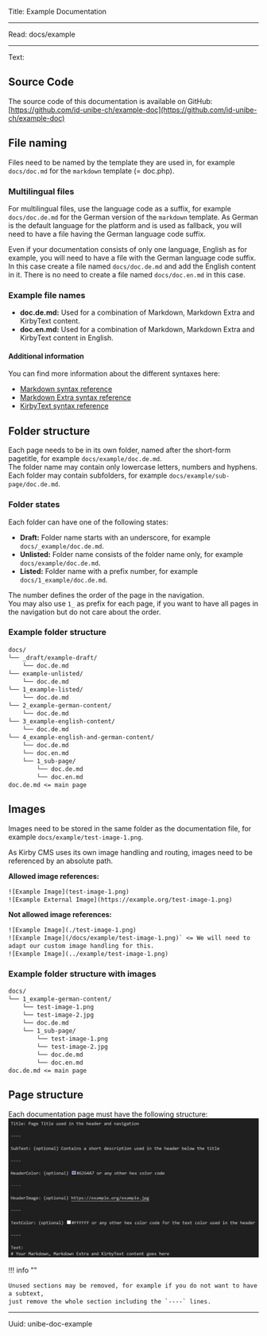 Title: Example Documentation

----

Read: docs/example

----

Text:

## Source Code
The source code of this documentation is available on GitHub:  
[https://github.com/id-unibe-ch/example-doc](https://github.com/id-unibe-ch/example-doc)

## File naming
Files need to be named by the template they are used in, for example `docs/doc.md` for the `markdown` template (= doc.php).

### Multilingual files
For multilingual files, use the language code as a suffix, for example `docs/doc.de.md` for the German version of the `markdown` template. As German is the default language for the platform and is used as fallback, you will need to have a file having the German language code suffix.  
  
Even if your documentation consists of only one language, English as for example, you will need to have a file with the German language code suffix.  
In this case create a file named `docs/doc.de.md` and add the English content in it. There is no need to create a file named `docs/doc.en.md` in this case.

### Example file names
- **doc.de.md:** Used for a combination of Markdown, Markdown Extra and KirbyText content.
- **doc.en.md:** Used for a combination of Markdown, Markdown Extra and KirbyText content in English.

#### Additional information
You can find more information about the different syntaxes here:
- [Markdown syntax reference](https://getkirby.com/docs/reference/text/markdown)
- [Markdown Extra syntax reference](https://michelf.ca/projects/php-markdown/extra/)
- [KirbyText syntax reference](https://getkirby.com/docs/reference/text/kirbytags)


## Folder structure
Each page needs to be in its own folder, named after the short-form pagetitle, for example `docs/example/doc.de.md`.  
The folder name may contain only lowercase letters, numbers and hyphens.  
Each folder may contain subfolders, for example `docs/example/sub-page/doc.de.md`.

### Folder states
Each folder can have one of the following states:
- **Draft:** Folder name starts with an underscore, for example `docs/_example/doc.de.md`.
- **Unlisted:** Folder name consists of the folder name only, for example `docs/example/doc.de.md`.
- **Listed:** Folder name with a prefix number, for example `docs/1_example/doc.de.md`.

The number defines the order of the page in the navigation.  
You may also use `1_` as prefix for each page, if you want to have all pages in the navigation but do not care about the order.

### Example folder structure
```
docs/
└── _draft/example-draft/
    └── doc.de.md
└── example-unlisted/
    └── doc.de.md
└── 1_example-listed/
    └── doc.de.md
└── 2_example-german-content/
    └── doc.de.md
└── 3_example-english-content/
    └── doc.de.md
└── 4_example-english-and-german-content/
    └── doc.de.md
    └── doc.en.md
    └── 1_sub-page/
        └── doc.de.md
        └── doc.en.md
doc.de.md <= main page
```

## Images
Images need to be stored in the same folder as the documentation file, for example `docs/example/test-image-1.png`.  
  
As Kirby CMS uses its own image handling and routing, images need to be referenced by an absolute path.  

**Allowed image references:**
```
![Example Image](test-image-1.png)
![Example External Image](https://example.org/test-image-1.png)
```

**Not allowed image references:**
```
![Example Image](./test-image-1.png)
![Example Image](/docs/example/test-image-1.png)` <= We will need to adapt our custom image handling for this.
![Example Image](../example/test-image-1.png)
```

### Example folder structure with images
```
docs/
└── 1_example-german-content/
    └── test-image-1.png
    └── test-image-2.jpg
    └── doc.de.md
    └── 1_sub-page/
        └── test-image-1.png
        └── test-image-2.jpg
        └── doc.de.md
        └── doc.en.md
doc.de.md <= main page
```

## Page structure
Each documentation page must have the following structure:  
![File Header](file-header-example.png)

!!! info ""

    Unused sections may be removed, for example if you do not want to have a subtext,
    just remove the whole section including the `----` lines.

----

Uuid: unibe-doc-example